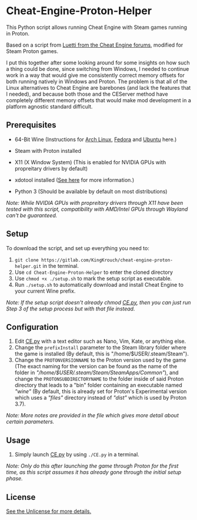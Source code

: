 # Cheat-Engine-Proton-Helper

This Python script allows running Cheat Engine with Steam games running in Proton.

Based on a script from [Luetti from the Cheat Engine forums](https://www.cheatengine.org/forum/viewtopic.php?t=584042&sid=63a0518c8066bfea7b97ca3855f0640f), modified for Steam Proton games.

I put this together after some looking around for some insights on how such a thing could be done, since switching from Windows, I needed to continue work in a way that would give me consistently correct memory offsets for both running natively in Windows and Proton. The problem is that all of the Linux alternatives to Cheat Engine are barebones (and lack the features that I needed), and because both those and the CEServer method have completely different memory offsets that would make mod development in a platform agnostic standard difficult.

## Prerequisites
* 64-Bit Wine (Instructions for [Arch Linux](https://wiki.archlinux.org/title/wine#Installation), [Fedora](https://computingforgeeks.com/how-to-install-wine-on-fedora/) and [Ubuntu](https://vitux.com/how-to-install-wine-on-ubuntu/) here.)

* Steam with Proton installed

* X11 (X Window System) (This is enabled for NVIDIA GPUs with propreitary drivers by default)

* xdotool installed ([See here](https://github.com/jordansissel/xdotool) for more information.)

* Python 3 (Should be available by default on most distributions)

*Note: While NVIDIA GPUs with propreitary drivers through X11 have been tested with this script, compatibility with AMD/Intel GPUs through Wayland can't be guaranteed.*

## Setup

To download the script, and set up everything you need to:
1. ```git clone https://gitlab.com/KingKrouch/cheat-engine-proton-helper.git``` in the terminal.
2. Use ```cd Cheat-Engine-Proton-Helper``` to enter the cloned directory
3. Use ```chmod +x ./setup.sh``` to mark the setup script as executable.
4. Run ```./setup.sh``` to automatically download and install Cheat Engine to your current Wine prefix.

*Note: If the setup script doesn't already chmod [CE.py](CE.py), then you can just run Step 3 of the setup process but with that file instead.*

## Configuration
1. Edit [CE.py](CE.py) with a text editor such as Nano, Vim, Kate, or anything else.
2. Change the ```prefixInstall``` parameter to the Steam library folder where the game is installed (By default, this is "/home/$USER/.steam/Steam").
4. Change the ```PROTONVERSIONNAME``` to the Proton version used by the game (The exact naming for the version can be found as the name of the folder in *"/home/$USER/.steam/Steam/SteamApps/Common"*), and change the ```PROTONSUBDIRECTORYNAME``` to the folder inside of said Proton directory that leads to a "bin" folder containing an executable named *"wine"* (By default, this is already set for Proton's Experimental version which uses a *"files"* directory instead of *"dist"* which is used by Proton 3.7).

*Note: More notes are provided in the file which gives more detail about certain parameters.*

## Usage
1. Simply launch [CE.py](CE.py) by using ```./CE.py``` in a terminal.

*Note: Only do this after launching the game through Proton for the first time, as this script assumes it has already gone through the initial setup phase.*

## License
[See the Unlicense for more details.](https://github.com/KingKrouch/Cheat-Engine-Proton-Helper/blob/main/LICENSE)
